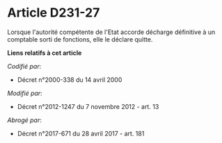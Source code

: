 # Article D231-27

Lorsque l'autorité compétente de l'Etat accorde décharge définitive à un comptable sorti de fonctions, elle le déclare
quitte.

**Liens relatifs à cet article**

_Codifié par_:

  - Décret n°2000-338 du 14 avril 2000

_Modifié par_:

  - Décret n°2012-1247 du 7 novembre 2012 - art. 13

_Abrogé par_:

  - Décret n°2017-671 du 28 avril 2017 - art. 181
